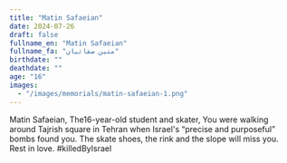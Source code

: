 ```yaml
---
title: "Matin Safaeian"
date: 2024-07-26
draft: false
fullname_en: "Matin Safaeian"
fullname_fa: "متین صفائیان"
birthdate: ""
deathdate: ""
age: "16"
images:
  - "/images/memorials/matin-safaeian-1.png"
---
```


Matin Safaeian, 
The16-year-old student and skater,
You were walking around Tajrish square in Tehran when Israel's “precise and purposeful” bombs found you. The skate shoes, the rink and the slope will miss you. Rest in love. 
#killedByIsrael